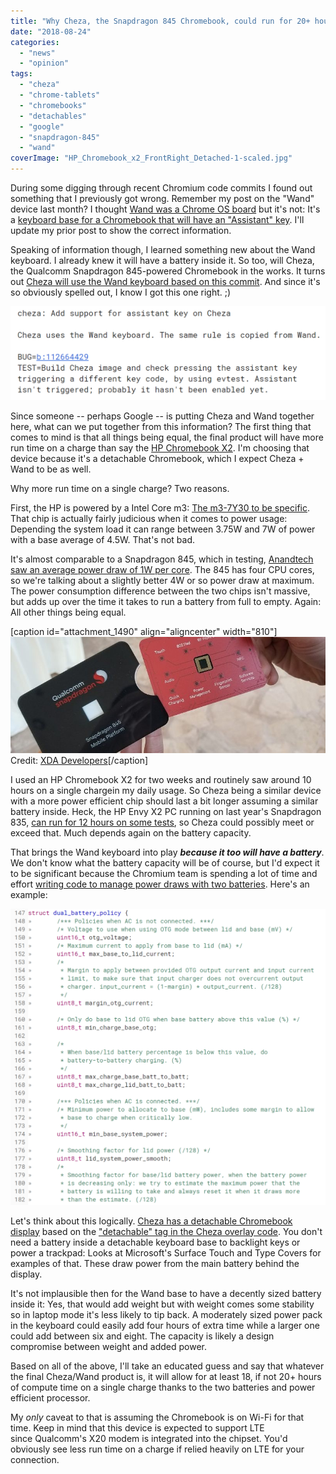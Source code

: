 ```yaml
---
title: "Why Cheza, the Snapdragon 845 Chromebook, could run for 20+ hours on a charge"
date: "2018-08-24"
categories: 
  - "news"
  - "opinion"
tags: 
  - "cheza"
  - "chrome-tablets"
  - "chromebooks"
  - "detachables"
  - "google"
  - "snapdragon-845"
  - "wand"
coverImage: "HP_Chromebook_x2_FrontRight_Detached-1-scaled.jpg"
---
```


During some digging through recent Chromium code commits I found out something that I previously got wrong. Remember my post on the "Wand" device last month? I thought [Wand was a Chrome OS board](https://www.aboutchromebooks.com/news/wand-detachable-chromebook-with-batteries-in-the-keyboard-base-and-tablet-display/) but it's not: It's a [keyboard base for a Chromebook that will have an "Assistant" key](https://chromium-review.googlesource.com/c/chromiumos/overlays/board-overlays/+/849912/2/overlay-poppy/chromeos-base/chromeos-bsp-poppy/files/61-hammer-keyboard.hwdb). I'll update my prior post to show the correct information.

Speaking of information though, I learned something new about the Wand keyboard. I already knew it will have a battery inside it. So too, will Cheza, the Qualcomm Snapdragon 845-powered Chromebook in the works. It turns out [Cheza will use the Wand keyboard based on this commit](https://chromium-review.googlesource.com/c/chromiumos/overlays/board-overlays/+/1182413). And since it's so obviously spelled out, I know I got this one right. ;)

[![](images/cheza-uses-wand-keyboard-1024x305.png)](https://www.aboutchromebooks.com/news/why-cheza-snapdragon-845-chromebook-tablet-20-hours-battery-life/attachment/cheza-uses-wand-keyboard/)

Since someone -- perhaps Google -- is putting Cheza and Wand together here, what can we put together from this information? The first thing that comes to mind is that all things being equal, the final product will have more run time on a charge than say the [HP Chromebook X2](https://www.aboutchromebooks.com/tag/hp-chromebook-x2/). I'm choosing that device because it's a detachable Chromebook, which I expect Cheza + Wand to be as well.

Why more run time on a single charge? Two reasons.

First, the HP is powered by a Intel Core m3: [The m3-7Y30 to be specific](https://ark.intel.com/products/95449/Intel-Core-m3-7Y30-Processor-4M-Cache-2_60-GHz-). That chip is actually fairly judicious when it comes to power usage: Depending the system load it can range between 3.75W and 7W of power with a base average of 4.5W. That's not bad.

It's almost comparable to a Snapdragon 845, which in testing, [Anandtech saw an average power draw of 1W per core](https://www.anandtech.com/show/12420/snapdragon-845-performance-preview/5). The 845 has four CPU cores, so we're talking about a slightly better 4W or so power draw at maximum. The power consumption difference between the two chips isn't massive, but adds up over the time it takes to run a battery from full to empty. Again: All other things being equal.

\[caption id="attachment\_1490" align="aligncenter" width="810"\][![](images/snapdragon-845.jpg)](https://www.aboutchromebooks.com/news/why-cheza-snapdragon-845-chromebook-tablet-20-hours-battery-life/attachment/snapdragon-845/) Credit: [XDA Developers](https://www.xda-developers.com/qualcomm-snapdragon-845-pictures/)\[/caption\]

I used an HP Chromebook X2 for two weeks and routinely saw around 10 hours on a single chargein my daily usage. So Cheza being a similar device with a more power efficient chip should last a bit longer assuming a similar battery inside. Heck, the HP Envy X2 PC running on last year's Snapdragon 835, [can run for 12 hours on some tests](https://www.cnet.com/reviews/hp-envy-x2-snapdragon-835-review/2/), so Cheza could possibly meet or exceed that. Much depends again on the battery capacity.

That brings the Wand keyboard into play _**because it too will have a battery**_. We don't know what the battery capacity will be of course, but I'd expect it to be significant because the Chromium team is spending a lot of time and effort [writing code to manage power draws with two batteries](https://chromium-review.googlesource.com/c/chromiumos/platform/ec/+/956661/2/common/charge_state_v2.c). Here's an example:

[![](images/dual-battery-policy-wand-cheza-1024x963.png)](https://www.aboutchromebooks.com/news/why-cheza-snapdragon-845-chromebook-tablet-20-hours-battery-life/attachment/dual-battery-policy-wand-cheza/)

Let's think about this logically. [Cheza has a detachable Chromebook display](https://www.aboutchromebooks.com/news/cheza-lte-chromebook-detachable-snapdragon-845/) based on the ["detachable" tag in the Cheza overlay code](https://chromium-review.googlesource.com/c/chromiumos/third_party/hdctools/+/1008638/5/servo/data/servo_cheza_overlay.xml). You don't need a battery inside a detachable keyboard base to backlight keys or power a trackpad: Looks at Microsoft's Surface Touch and Type Covers for examples of that. These draw power from the main battery behind the display.

It's not implausible then for the Wand base to have a decently sized battery inside it: Yes, that would add weight but with weight comes some stability so in laptop mode it's less likely to tip back. A moderately sized power pack in the keyboard could easily add four hours of extra time while a larger one could add between six and eight. The capacity is likely a design compromise between weight and added power.

Based on all of the above, I'll take an educated guess and say that whatever the final Cheza/Wand product is, it will allow for at least 18, if not 20+ hours of compute time on a single charge thanks to the two batteries and power efficient processor.

My _only_ caveat to that is assuming the Chromebook is on Wi-Fi for that time. Keep in mind that this device is expected to support LTE since Qualcomm's X20 modem is integrated into the chipset. You'd obviously see less run time on a charge if relied heavily on LTE for your connection.
